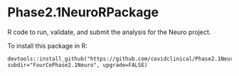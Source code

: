 # Phase2.1NeuroRPackage
R code to run, validate, and submit the analysis for the Neuro project.

To install this package in R:

```
devtools::install_github("https://github.com/covidclinical/Phase2.1NeuroRPackage", subdir="FourCePhase2.1Neuro", upgrade=FALSE)
```


